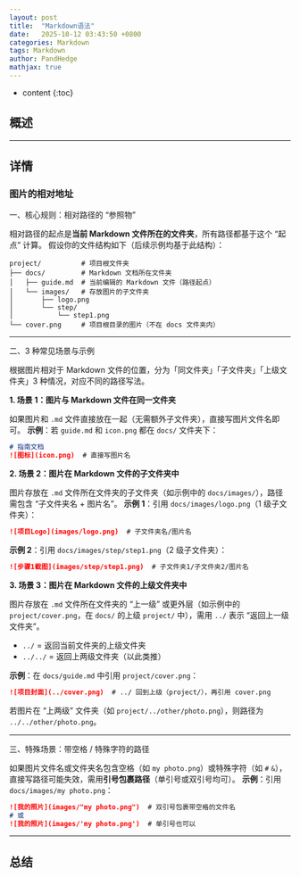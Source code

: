 ```yaml
---
layout: post
title:  "Markdown语法"
date:   2025-10-12 03:43:50 +0800
categories: Markdown
tags: Markdown 
author: PandHedge
mathjax: true
---
```


* content
{:toc}


## 概述





---

## 详情

### 图片的相对地址

一、核心规则：相对路径的 “参照物”

相对路径的起点是**当前 Markdown 文件所在的文件夹**，所有路径都基于这个 “起点” 计算。
假设你的文件结构如下（后续示例均基于此结构）：

```plaintext
project/          # 项目根文件夹
├── docs/         # Markdown 文档所在文件夹
│   ├── guide.md  # 当前编辑的 Markdown 文件（路径起点）
│   └── images/   # 存放图片的子文件夹
│       ├── logo.png
│       └── step/
│           └── step1.png
└── cover.png     # 项目根目录的图片（不在 docs 文件夹内）
```

---



二、3 种常见场景与示例

根据图片相对于 Markdown 文件的位置，分为「同文件夹」「子文件夹」「上级文件夹」3 种情况，对应不同的路径写法。

**1. 场景 1：图片与 Markdown 文件在同一文件夹**

如果图片和 `.md` 文件直接放在一起（无需额外子文件夹），直接写图片文件名即可。
**示例**：若 `guide.md` 和 `icon.png` 都在 `docs/` 文件夹下：

```markdown
# 指南文档
![图标](icon.png)  # 直接写图片名
```

**2. 场景 2：图片在 Markdown 文件的子文件夹中**

图片存放在 `.md` 文件所在文件夹的子文件夹（如示例中的 `docs/images/`），路径需包含 “子文件夹名 + 图片名”。
**示例 1**：引用 `docs/images/logo.png`（1 级子文件夹）：

```markdown
![项目Logo](images/logo.png)  # 子文件夹名/图片名
```

**示例 2**：引用 `docs/images/step/step1.png`（2 级子文件夹）：

```markdown
![步骤1截图](images/step/step1.png)  # 子文件夹1/子文件夹2/图片名
```

**3. 场景 3：图片在 Markdown 文件的上级文件夹中**

图片存放在 `.md` 文件所在文件夹的 “上一级” 或更外层（如示例中的 `project/cover.png`，在 `docs/` 的上级 `project/` 中），需用 `../` 表示 “返回上一级文件夹”。

- `../` = 返回当前文件夹的上级文件夹
- `../../` = 返回上两级文件夹（以此类推）

**示例**：在 `docs/guide.md` 中引用 `project/cover.png`：

```markdown
![项目封面](../cover.png)  # ../ 回到上级（project/），再引用 cover.png
```

若图片在 “上两级” 文件夹（如 `project/../other/photo.png`），则路径为 `../../other/photo.png`。

---



三、特殊场景：带空格 / 特殊字符的路径

如果图片文件名或文件夹名包含空格（如 `my photo.png`）或特殊字符（如 `#` `&`），直接写路径可能失效，需用**引号包裹路径**（单引号或双引号均可）。
**示例**：引用 `docs/images/my photo.png`：

```markdown
![我的照片](images/"my photo.png")  # 双引号包裹带空格的文件名
# 或
![我的照片](images/'my photo.png')  # 单引号也可以
```

---

## 总结
